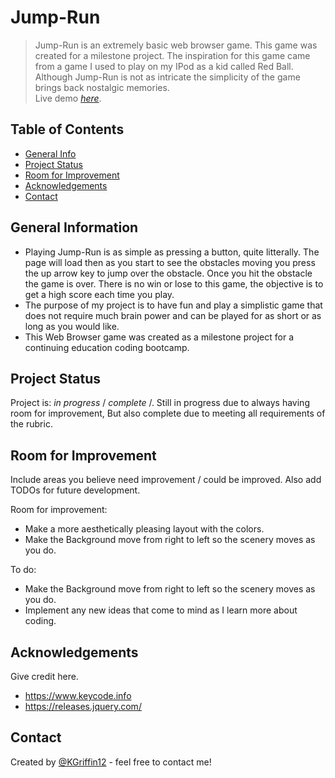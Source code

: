 # Jump-Run
> Jump-Run is an extremely basic web browser game. This game was created for a milestone project. The inspiration for this game came from a game I used to play on my IPod as a kid called Red Ball. Although Jump-Run is not as intricate the simplicity of the game brings back nostalgic memories.  
> Live demo [_here_](https://www.example.com). <!-- If you have the project hosted somewhere, include the link here. -->

## Table of Contents
* [General Info](#general-information)
* [Project Status](#project-status)
* [Room for Improvement](#room-for-improvement)
* [Acknowledgements](#acknowledgements)
* [Contact](#contact)
<!-- * [License](#license) -->


## General Information
- Playing Jump-Run is as simple as pressing a button, quite litterally. The page will load then as you start to see the obstacles moving you press the up arrow key to jump over the obstacle. Once you hit the obstacle the game is over. There is no win or lose to this game, the objective is to get a high score each time you play.
- The purpose of my project is to have fun and play a simplistic game that does not require much brain power and can be played for as short or as long as you would like. 
- This Web Browser game was created as a milestone project for a continuing education coding bootcamp.

<!-- You don't have to answer all the questions - just the ones relevant to your project. -->

## Project Status
Project is: _in progress_ / _complete_ /. Still in progress due to always having room for improvement, But also complete due to meeting all requirements of the rubric.


## Room for Improvement
Include areas you believe need improvement / could be improved. Also add TODOs for future development.

Room for improvement:
- Make a more aesthetically pleasing layout with the colors.
- Make the Background move from right to left so the scenery moves as you do.

To do:
- Make the Background move from right to left so the scenery moves as you do.
- Implement any new ideas that come to mind as I learn more about coding.


## Acknowledgements
Give credit here.
-  https://www.keycode.info
- https://releases.jquery.com/


## Contact
Created by [@KGriffin12](karlie.toll@yahoo.com) - feel free to contact me!


<!-- Optional -->
<!-- ## License -->
<!-- This project is open source and available under the [... License](). -->

<!-- You don't have to include all sections - just the one's relevant to your project -->
